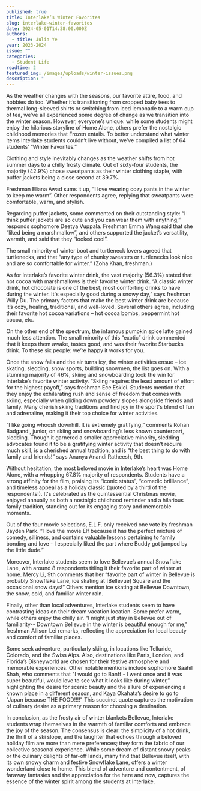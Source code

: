 ```yaml
---
published: true
title: Interlake’s Winter Favorites
slug: interlake-winter-favorites
date: 2024-05-01T14:38:00.000Z
authors:
  - title: Julia Ye
year: 2023-2024
issue: ""
categories:
  - Student Life
readtime: 2
featured_img: /images/uploads/winter-issues.png
description: "      "
---
```

As the weather changes with the seasons, our favorite attire, food, and hobbies do too. Whether it’s transitioning from cropped baby tees to thermal long-sleeved shirts or switching from iced lemonade to a warm cup of tea, we’ve all experienced some degree of change as we transition into the winter season. However, everyone’s unique: while some students might enjoy the hilarious storyline of Home Alone, others prefer the nostalgic childhood memories that Frozen entails. To better understand what winter items Interlake students couldn’t live without, we’ve compiled a list of 64 students’ “Winter Favorites.”

Clothing and style inevitably changes as the weather shifts from hot summer days to a chilly frosty climate. Out of sixty-four students, the majority (42.9%) chose sweatpants as their winter clothing staple, with puffer jackets being a close second at 39.7%.

Freshman Eliana Awad sums it up, “I love wearing cozy pants in the winter to keep me warm”. Other respondents agree, replying that sweatpants were comfortable, warm, and stylish.

Regarding puffer jackets, some commented on their outstanding style: “I think puffer jackets are so cute and you can wear them with anything,” responds sophomore Deetya Vuppala. Freshman Emma Wang said that she “liked being a marshmallow”, and others supported the jacket’s versatility, warmth, and said that they “looked cool”.

The small minority of winter boot and turtleneck lovers agreed that turtlenecks, and that “any type of chunky sweaters or turtlenecks look nice and are so comfortable for winter.” (Zoha Khan, freshman.)

As for Interlake’s favorite winter drink, the vast majority (56.3%) stated that hot cocoa with marshmallows is their favorite winter drink. “A classic winter drink, hot chocolate is one of the best, most comforting drinks to have during the winter. It's especially good during a snowy day,” says freshman Willy Du. The primary factors that make the best winter drink are because it’s cozy, healing, traditional, and well-loved. Several others agree, including their favorite hot cocoa variations – hot cocoa bombs, peppermint hot cocoa, etc.

On the other end of the spectrum, the infamous pumpkin spice latte gained much less attention. The small minority of this “exotic” drink commented that it keeps them awake, tastes good, and was their favorite Starbucks drink. To these six people: we’re happy it works for you.

Once the snow falls and the air turns icy, the winter activities ensue – ice skating, sledding, snow sports, building snowmen, the list goes on. With a stunning majority of 46%, skiing and snowboarding took the win for Interlake’s favorite winter activity. “Skiing requires the least amount of effort for the highest payoff,” says freshman Ece Eskici. Students mention that they enjoy the exhilarating rush and sense of freedom that comes with skiing, especially when gliding down powdery slopes alongside friends and family. Many cherish skiing traditions and find joy in the sport's blend of fun and adrenaline, making it their top choice for winter activities.

“I like going whoosh downhill. It is extremely gratifying,” comments Rohan Badgandi, junior, on skiing and snowboarding’s less known counterpart, sledding. Though it garnered a smaller appreciative minority, sledding advocates found it to be a gratifying winter activity that doesn’t require much skill, is a cherished annual tradition, and is “the best thing to do with family and friends!” says Ananya Anandi Ratheesh, 9th.

Without hesitation, the most beloved movie in Interlake’s heart was Home Alone, with a whopping 67.8% majority of respondents. Students have a strong affinity for the film, praising its “iconic status”, “comedic brilliance”, and timeless appeal as a holiday classic (quoted by a third of the respondents!). It's celebrated as the quintessential Christmas movie, enjoyed annually as both a nostalgic childhood reminder and a hilarious family tradition, standing out for its engaging story and memorable moments.

Out of the four movie selections, E.L.F. only received one vote by freshman Jayden Park. “I love the movie Elf because it has the perfect mixture of comedy, silliness, and contains valuable lessons pertaining to family bonding and love - I especially liked the part where Buddy got jumped by the little dude.”

Moreover, Interlake students seem to love Bellevue’s annual Snowflake Lane, with around 8 respondents titling it their favorite part of winter at home. Mercy Li, 9th comments that her “favorite part of winter in Bellevue is probably Snowflake Lane, ice skating at \[Bellevue] Square and the occasional snow days!” Others mention ice skating at Bellevue Downtown, the snow, cold, and familiar winter rain.

Finally, other than local adventures, Interlake students seem to have contrasting ideas on their dream vacation location. Some prefer warm, while others enjoy the chilly air. "I might just stay in Bellevue out of familiarity-- Downtown Bellevue in the winter is beautiful enough for me," freshman Allison Lei remarks, reflecting the appreciation for local beauty and comfort of familiar places.

Some seek adventure, particularly skiing, in locations like Telluride, Colorado, and the Swiss Alps. Also, destinations like Paris, London, and Florida’s Disneyworld are chosen for their festive atmosphere and memorable experiences. Other notable mentions include sophomore Saahil Shah, who comments that "I would go to Banff - I went once and it was super beautiful, would love to see what it looks like during winter,” highlighting the desire for scenic beauty and the allure of experiencing a known place in a different season, and Kaya Okahata’s desire to go to "Japan because THE FOOD!!!!" This succinct quote captures the motivation of culinary desire as a primary reason for choosing a destination.

In conclusion, as the frosty air of winter blankets Bellevue, Interlake students wrap themselves in the warmth of familiar comforts and embrace the joy of the season. The consensus is clear: the simplicity of a hot drink, the thrill of a ski slope, and the laughter that echoes through a beloved holiday film are more than mere preferences; they form the fabric of our collective seasonal experience. While some dream of distant snowy peaks or the culinary delights of far-off lands, many find that Bellevue itself, with its own snowy charm and festive Snowflake Lane, offers a winter wonderland close to home. This blend of adventure and contentment, of faraway fantasies and the appreciation for the here and now, captures the essence of the winter spirit among the students at Interlake.

